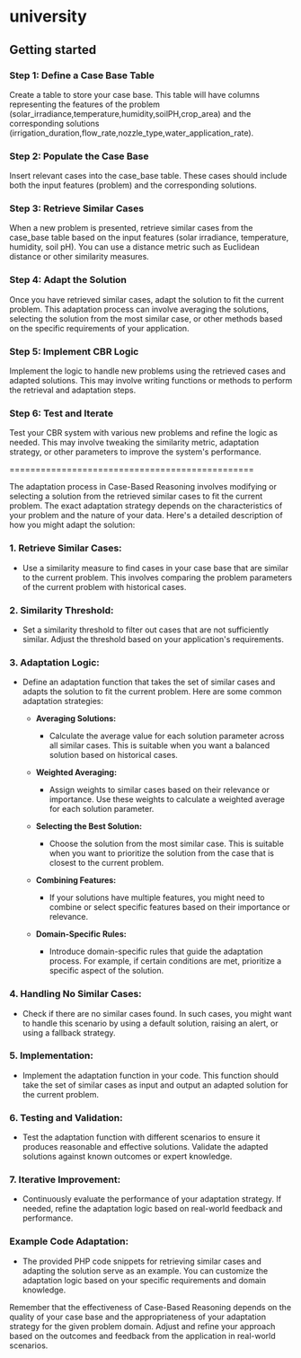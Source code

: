 # university



## Getting started

### Step 1: Define a Case Base Table

Create a table to store your case base. 
This table will have columns representing 
the features of the problem (solar_irradiance,temperature,humidity,soilPH,crop_area)
and the corresponding solutions (irrigation_duration,flow_rate,nozzle_type,water_application_rate).

### Step 2: Populate the Case Base
Insert relevant cases into the case_base table. These cases should include both the input features (problem) and the corresponding solutions.
### Step 3: Retrieve Similar Cases
When a new problem is presented, retrieve similar cases from the case_base table based on the input features (solar irradiance, temperature, humidity, soil pH). You can use a distance metric such as Euclidean distance or other similarity measures.
### Step 4: Adapt the Solution
Once you have retrieved similar cases, adapt the solution to fit the current problem. This adaptation process can involve averaging the solutions, selecting the solution from the most similar case, or other methods based on the specific requirements of your application.

### Step 5: Implement CBR Logic
Implement the logic to handle new problems using the retrieved cases and adapted solutions. This may involve writing functions or methods to perform the retrieval and adaptation steps.
### Step 6: Test and Iterate
Test your CBR system with various new problems and refine the logic as needed. This may involve tweaking the similarity metric, adaptation strategy, or other parameters to improve the system's performance.


===============================================

The adaptation process in Case-Based Reasoning involves modifying or selecting a solution from the retrieved similar cases to fit the current problem. The exact adaptation strategy depends on the characteristics of your problem and the nature of your data. Here's a detailed description of how you might adapt the solution:

### 1. **Retrieve Similar Cases:**
- Use a similarity measure to find cases in your case base that are similar to the current problem. This involves comparing the problem parameters of the current problem with historical cases.

### 2. **Similarity Threshold:**
- Set a similarity threshold to filter out cases that are not sufficiently similar. Adjust the threshold based on your application's requirements.

### 3. **Adaptation Logic:**
- Define an adaptation function that takes the set of similar cases and adapts the solution to fit the current problem. Here are some common adaptation strategies:

    - **Averaging Solutions:**
        - Calculate the average value for each solution parameter across all similar cases. This is suitable when you want a balanced solution based on historical cases.

    - **Weighted Averaging:**
        - Assign weights to similar cases based on their relevance or importance. Use these weights to calculate a weighted average for each solution parameter.

    - **Selecting the Best Solution:**
        - Choose the solution from the most similar case. This is suitable when you want to prioritize the solution from the case that is closest to the current problem.

    - **Combining Features:**
        - If your solutions have multiple features, you might need to combine or select specific features based on their importance or relevance.

    - **Domain-Specific Rules:**
        - Introduce domain-specific rules that guide the adaptation process. For example, if certain conditions are met, prioritize a specific aspect of the solution.

### 4. **Handling No Similar Cases:**
- Check if there are no similar cases found. In such cases, you might want to handle this scenario by using a default solution, raising an alert, or using a fallback strategy.

### 5. **Implementation:**
- Implement the adaptation function in your code. This function should take the set of similar cases as input and output an adapted solution for the current problem.

### 6. **Testing and Validation:**
- Test the adaptation function with different scenarios to ensure it produces reasonable and effective solutions. Validate the adapted solutions against known outcomes or expert knowledge.

### 7. **Iterative Improvement:**
- Continuously evaluate the performance of your adaptation strategy. If needed, refine the adaptation logic based on real-world feedback and performance.

### Example Code Adaptation:
- The provided PHP code snippets for retrieving similar cases and adapting the solution serve as an example. You can customize the adaptation logic based on your specific requirements and domain knowledge.

Remember that the effectiveness of Case-Based Reasoning depends on the quality of your case base and the appropriateness of your adaptation strategy for the given problem domain. Adjust and refine your approach based on the outcomes and feedback from the application in real-world scenarios.
